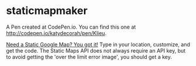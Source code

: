 staticmapmaker
==============

A Pen created at CodePen.io. You can find this one at http://codepen.io/katydecorah/pen/Klieu.

[Need a Static Google Map? You got it!](http://katydecorah.com/staticmapmaker) Type in your location, customize, and get the code. The Static Maps API does not always require an API key, but to avoid getting the 'over the limit error image', you should get a key.